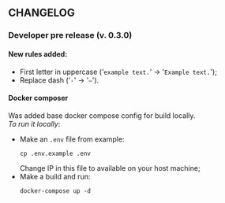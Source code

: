 ## CHANGELOG


### Developer pre release (v. 0.3.0)

#### New rules added:
- First letter in uppercase ('`example text.`' -> '`Example text.`');
- Replace dash ('`-`' -> '`—`').

#### Docker composer

Was added base docker compose config for build locally.  
_To run it locally_:
- Make an `.env` file from example:  
  ```shell
  cp .env.example .env
  ```  
  Change IP in this file to available on your host machine;
- Make a build and run:
  ```shell
  docker-compose up -d
  ```
